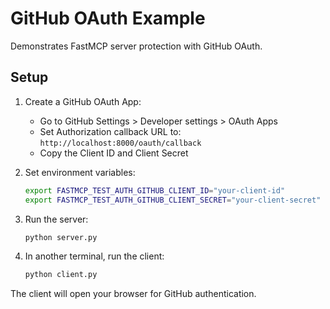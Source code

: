 # GitHub OAuth Example

Demonstrates FastMCP server protection with GitHub OAuth.

## Setup

1. Create a GitHub OAuth App:
   - Go to GitHub Settings > Developer settings > OAuth Apps
   - Set Authorization callback URL to: `http://localhost:8000/oauth/callback`
   - Copy the Client ID and Client Secret

2. Set environment variables:
   ```bash
   export FASTMCP_TEST_AUTH_GITHUB_CLIENT_ID="your-client-id"
   export FASTMCP_TEST_AUTH_GITHUB_CLIENT_SECRET="your-client-secret"
   ```

3. Run the server:
   ```bash
   python server.py
   ```

4. In another terminal, run the client:
   ```bash
   python client.py
   ```

The client will open your browser for GitHub authentication.